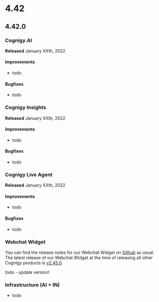 # 4.42

## 4.42.0

### Cognigy.AI

**Released** January XXth, 2022

#### Improvements
- todo

#### Bugfixes
- todo

### Cognigy Insights

**Released** January XXth, 2022

#### Improvements
- todo

#### Bugfixes
- todo

### Cognigy Live Agent

**Released** January XXth, 2022

#### Improvements
- todo

#### Bugfixes
- todo

### Webchat Widget
You can find the release notes for our Webchat Widget on [Github](https://github.com/Cognigy/WebchatWidget/releases) as usual. The latest release of our Webchat Widget at the time of releasing all other Cognigy products is [v2.45.0](https://github.com/Cognigy/WebchatWidget/releases/tag/v2.45.0).

todo - update version!

### Infrastructure (AI + IN)
- todo